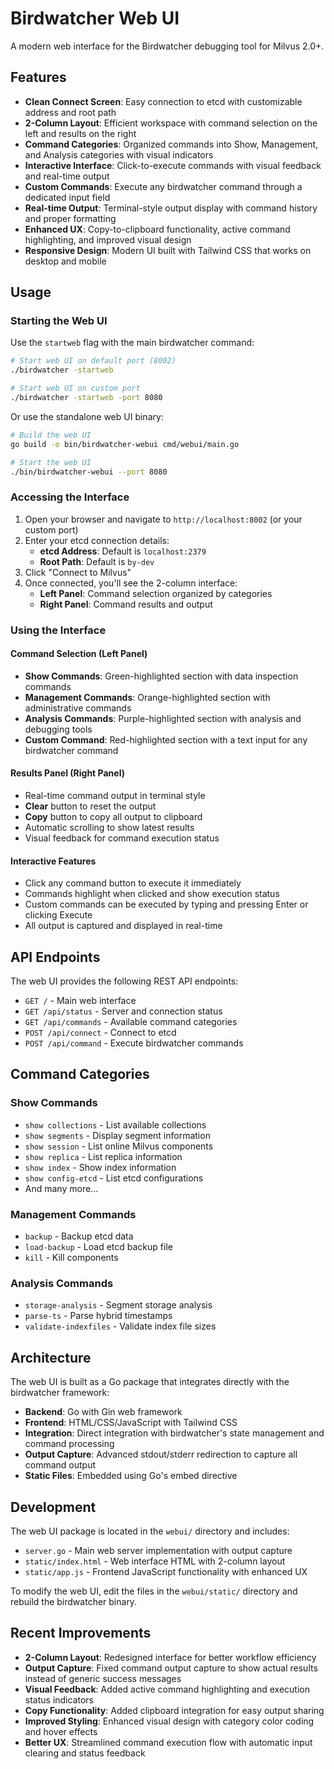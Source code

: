 # Birdwatcher Web UI

A modern web interface for the Birdwatcher debugging tool for Milvus 2.0+.

## Features

- **Clean Connect Screen**: Easy connection to etcd with customizable address and root path
- **2-Column Layout**: Efficient workspace with command selection on the left and results on the right
- **Command Categories**: Organized commands into Show, Management, and Analysis categories with visual indicators
- **Interactive Interface**: Click-to-execute commands with visual feedback and real-time output
- **Custom Commands**: Execute any birdwatcher command through a dedicated input field
- **Real-time Output**: Terminal-style output display with command history and proper formatting
- **Enhanced UX**: Copy-to-clipboard functionality, active command highlighting, and improved visual design
- **Responsive Design**: Modern UI built with Tailwind CSS that works on desktop and mobile

## Usage

### Starting the Web UI

Use the `startweb` flag with the main birdwatcher command:

```bash
# Start web UI on default port (8002)
./birdwatcher -startweb

# Start web UI on custom port
./birdwatcher -startweb -port 8080
```

Or use the standalone web UI binary:

```bash
# Build the web UI
go build -o bin/birdwatcher-webui cmd/webui/main.go

# Start the web UI
./bin/birdwatcher-webui --port 8080
```

### Accessing the Interface

1. Open your browser and navigate to `http://localhost:8002` (or your custom port)
2. Enter your etcd connection details:
   - **etcd Address**: Default is `localhost:2379`
   - **Root Path**: Default is `by-dev`
3. Click "Connect to Milvus"
4. Once connected, you'll see the 2-column interface:
   - **Left Panel**: Command selection organized by categories
   - **Right Panel**: Command results and output

### Using the Interface

#### Command Selection (Left Panel)
- **Show Commands**: Green-highlighted section with data inspection commands
- **Management Commands**: Orange-highlighted section with administrative commands  
- **Analysis Commands**: Purple-highlighted section with analysis and debugging tools
- **Custom Command**: Red-highlighted section with a text input for any birdwatcher command

#### Results Panel (Right Panel)
- Real-time command output in terminal style
- **Clear** button to reset the output
- **Copy** button to copy all output to clipboard
- Automatic scrolling to show latest results
- Visual feedback for command execution status

#### Interactive Features
- Click any command button to execute it immediately
- Commands highlight when clicked and show execution status
- Custom commands can be executed by typing and pressing Enter or clicking Execute
- All output is captured and displayed in real-time

## API Endpoints

The web UI provides the following REST API endpoints:

- `GET /` - Main web interface
- `GET /api/status` - Server and connection status
- `GET /api/commands` - Available command categories
- `POST /api/connect` - Connect to etcd
- `POST /api/command` - Execute birdwatcher commands

## Command Categories

### Show Commands
- `show collections` - List available collections
- `show segments` - Display segment information
- `show session` - List online Milvus components
- `show replica` - List replica information
- `show index` - Show index information
- `show config-etcd` - List etcd configurations
- And many more...

### Management Commands
- `backup` - Backup etcd data
- `load-backup` - Load etcd backup file
- `kill` - Kill components

### Analysis Commands
- `storage-analysis` - Segment storage analysis
- `parse-ts` - Parse hybrid timestamps
- `validate-indexfiles` - Validate index file sizes

## Architecture

The web UI is built as a Go package that integrates directly with the birdwatcher framework:

- **Backend**: Go with Gin web framework
- **Frontend**: HTML/CSS/JavaScript with Tailwind CSS
- **Integration**: Direct integration with birdwatcher's state management and command processing
- **Output Capture**: Advanced stdout/stderr redirection to capture all command output
- **Static Files**: Embedded using Go's embed directive

## Development

The web UI package is located in the `webui/` directory and includes:

- `server.go` - Main web server implementation with output capture
- `static/index.html` - Web interface HTML with 2-column layout
- `static/app.js` - Frontend JavaScript functionality with enhanced UX

To modify the web UI, edit the files in the `webui/static/` directory and rebuild the birdwatcher binary.

## Recent Improvements

- **2-Column Layout**: Redesigned interface for better workflow efficiency
- **Output Capture**: Fixed command output capture to show actual results instead of generic success messages
- **Visual Feedback**: Added active command highlighting and execution status indicators
- **Copy Functionality**: Added clipboard integration for easy output sharing
- **Improved Styling**: Enhanced visual design with category color coding and hover effects
- **Better UX**: Streamlined command execution flow with automatic input clearing and status feedback 